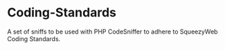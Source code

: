 # Coding-Standards
A set of sniffs to be used with PHP CodeSniffer to adhere to SqueezyWeb Coding Standards.
